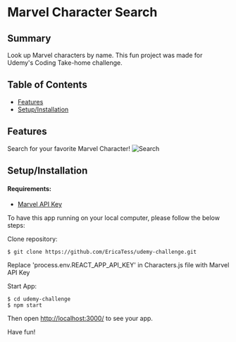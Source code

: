# Marvel Character Search

## Summary
Look up Marvel characters by name. This fun project was made for Udemy's Coding Take-home challenge.


## Table of Contents

* [Features](#features)
* [Setup/Installation](#installation)

## <a name="features"></a>Features

Search for your favorite Marvel Character!
![Search](/public/captured.gif)

## <a name="installation"></a>Setup/Installation

#### Requirements:
- [Marvel API Key](https://developer.marvel.com/)

To have this app running on your local computer, please follow the below steps:

Clone repository:
```
$ git clone https://github.com/EricaTess/udemy-challenge.git
```

Replace 'process.env.REACT_APP_API_KEY' in Characters.js file with Marvel API Key

Start App:
```
$ cd udemy-challenge
$ npm start
```

Then open [http://localhost:3000/](http://localhost:3000/) to see your app.

Have fun!